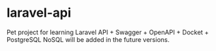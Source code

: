 # laravel-api

Pet project for learning Laravel API + Swagger + OpenAPI + Docket + PostgreSQL
NoSQL will be added in the future versions.

